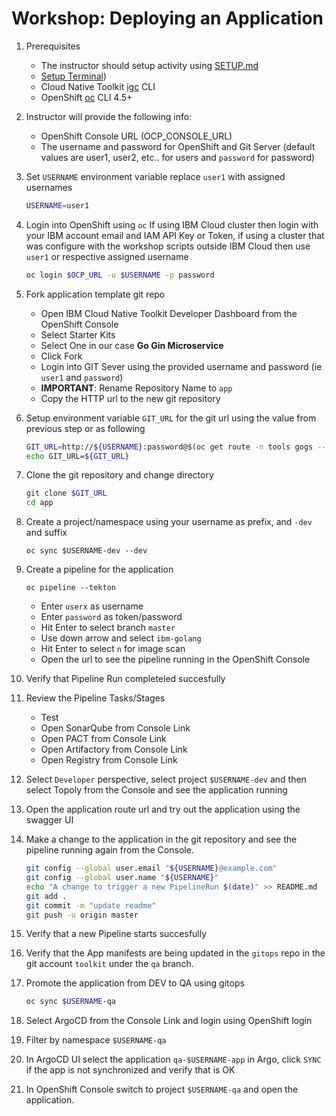 # Workshop: Deploying an Application

1. Prerequisites
    - The instructor should setup activity using [SETUP.md](./SETUP.md)
    - [Setup Terminal](../CLI.md))
    - Cloud Native Toolkit [igc](https://www.npmjs.com/package/@ibmgaragecloud/cloud-native-toolkit-cli) CLI
    - OpenShift [oc](https://mirror.openshift.com/pub/openshift-v4/clients/oc/latest/) CLI 4.5+

1. Instructor will provide the following info:
    - OpenShift Console URL (OCP_CONSOLE_URL)
    - The username and password for OpenShift and Git Server (default values are user1, user2, etc.. for users and `password` for password)

1. Set `USERNAME` environment variable replace `user1` with assigned usernames
    ```bash
    USERNAME=user1
    ```

1. Login into OpenShift using `oc`
If using IBM Cloud cluster then login with your IBM account email and IAM API Key or Token, if using a cluster that was configure with the workshop scripts outside IBM Cloud then use `user1` or respective assigned username
    ```bash
    oc login $OCP_URL -u $USERNAME -p password
    ```

1. Fork application template git repo
    - Open IBM Cloud Native Toolkit Developer Dashboard from the OpenShift Console
    - Select Starter Kits
    - Select One in our case **Go Gin Microservice**
    - Click Fork
    - Login into GIT Sever using the provided username and password (ie `user1` and `password`)
    - **IMPORTANT**: Rename Repository Name to `app`
    - Copy the HTTP url to the new git repository

1. Setup environment variable `GIT_URL` for the git url using the value from previous step or as following
    ```bash
    GIT_URL=http://${USERNAME}:password@$(oc get route -n tools gogs --template='{{.spec.host}}')/$USERNAME/app
    echo GIT_URL=${GIT_URL}
    ```

1. Clone the git repository and change directory
    ```bash
    git clone $GIT_URL
    cd app
    ```

1. Create a project/namespace using your username as prefix, and `-dev` and suffix
    ```
    oc sync $USERNAME-dev --dev
    ```

1. Create a pipeline for the application
    ```
    oc pipeline --tekton
    ```
    - Enter `userx` as username
    - Enter `password` as token/password
    - Hit Enter to select branch `master`
    - Use down arrow and select `ibm-golang`
    - Hit Enter to select `n` for image scan
    - Open the url to see the pipeline running in the OpenShift Console

1. Verify that Pipeline Run completeled succesfully

1. Review the Pipeline Tasks/Stages
    - Test
    - Open SonarQube from Console Link
    - Open PACT from Console Link
    - Open Artifactory from Console Link
    - Open Registry from Console Link

1. Select `Developer` perspective, select project `$USERNAME-dev` and then select Topoly from the Console and see the application running

1. Open the application route url and try out the application using the swagger UI

1. Make a change to the application in the git repository and see the pipeline running again from the Console.
    ```bash
    git config --global user.email "${USERNAME}@example.com"
    git config --global user.name "${USERNAME}"
    echo "A change to trigger a new PipelineRun $(date)" >> README.md
    git add .
    git commit -m "update readme"
    git push -u origin master
    ```

1. Verify that a new Pipeline starts succesfully


1. Verify that the App manifests are being updated in the `gitops` repo in the git account `toolkit` under the `qa` branch.

1. Promote the application from DEV to QA using gitops
    ```bash
    oc sync $USERNAME-qa
    ```

1. Select ArgoCD from the Console Link and login using OpenShift login

1. Filter by namespace `$USERNAME-qa`

1. In ArgoCD UI select the application `qa-$USERNAME-app` in Argo, click `SYNC` if the app is not synchronized and verify that is OK

1. In OpenShift Console switch to project `$USERNAME-qa` and open the application.





